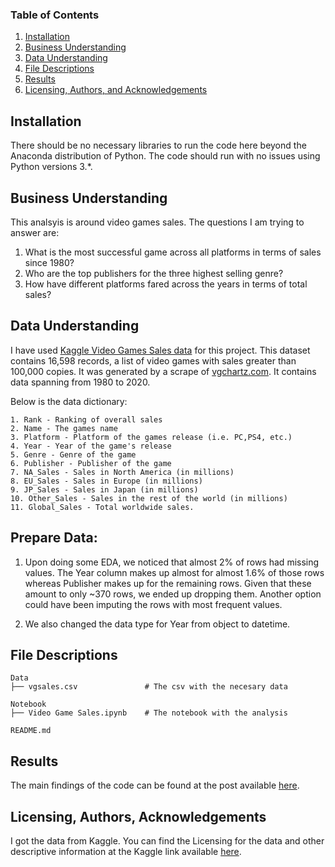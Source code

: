 
### Table of Contents

1. [Installation](#installation)
2. [Business Understanding](#business)
3. [Data Understanding](#data)
3. [File Descriptions](#files)
4. [Results](#results)
5. [Licensing, Authors, and Acknowledgements](#licensing)

## Installation <a name="installation"></a>

There should be no necessary libraries to run the code here beyond the Anaconda distribution of Python.  The code should run with no issues using Python versions 3.*.

## Business Understanding <a name="business"></a>

This analsyis is around video games sales. The questions I am trying to answer are:

1. What is the most successful game across all platforms in terms of sales since 1980?
2. Who are the top publishers for the three highest selling genre?
3. How have different platforms fared across the years in terms of total sales?

## Data Understanding <a name="data"></a>
I have used [Kaggle Video Games Sales data](https://www.kaggle.com/gregorut/videogamesales) for this project. This dataset contains 16,598 records, a list of video games with sales greater than 100,000 copies. It was generated by a scrape of [vgchartz.com](http://www.vgchartz.com/). It contains data spanning from 1980 to 2020.

Below is the data dictionary:

    1. Rank - Ranking of overall sales
    2. Name - The games name
    3. Platform - Platform of the games release (i.e. PC,PS4, etc.)
    4. Year - Year of the game's release
    5. Genre - Genre of the game
    6. Publisher - Publisher of the game
    7. NA_Sales - Sales in North America (in millions)
    8. EU_Sales - Sales in Europe (in millions)
    9. JP_Sales - Sales in Japan (in millions)
    10. Other_Sales - Sales in the rest of the world (in millions)
    11. Global_Sales - Total worldwide sales.

## Prepare Data:
1. Upon doing some EDA, we noticed that almost 2% of rows had missing values. The Year column makes up almost for almost 1.6% of those rows whereas Publisher makes up for the remaining rows. Given that these amount to only ~370 rows, we ended up dropping them. Another option could have been imputing the rows with most frequent values.

2. We also changed the data type for Year from object to datetime.

## File Descriptions <a name="files"></a>


    Data
    ├── vgsales.csv               # The csv with the necesary data
    
    Notebook
    ├── Video Game Sales.ipynb    # The notebook with the analysis
    
    README.md


## Results<a name="results"></a>

The main findings of the code can be found at the post available [here](https://chinmaytuw.medium.com/analyzing-video-game-sales-since-1980-42d23ea7b59f).

## Licensing, Authors, Acknowledgements<a name="licensing"></a>

I got the data from Kaggle.  You can find the Licensing for the data and other descriptive information at the Kaggle link available [here](https://www.kaggle.com/gregorut/videogamesales).
